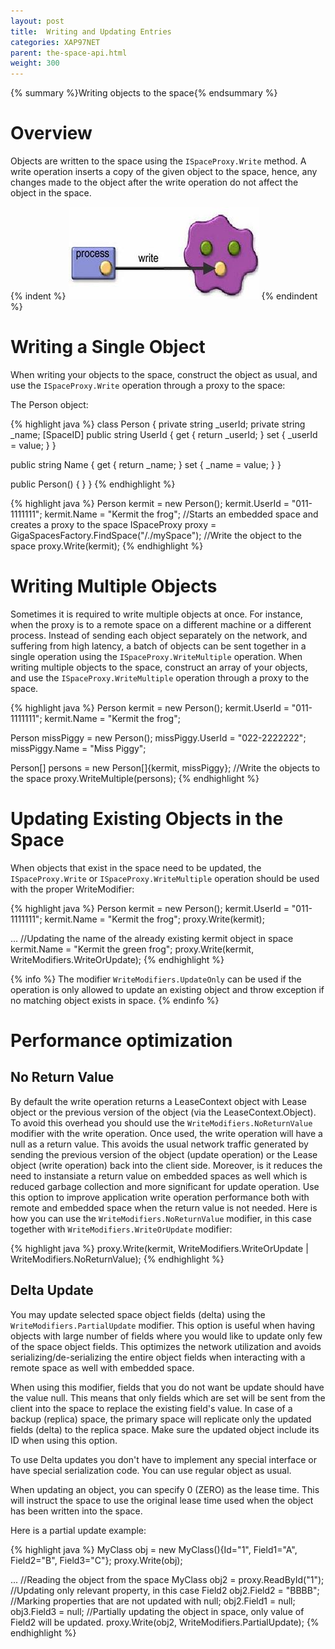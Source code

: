 ```yaml
---
layout: post
title:  Writing and Updating Entries
categories: XAP97NET
parent: the-space-api.html
weight: 300
---
```


{% summary %}Writing objects to the space{% endsummary %}

# Overview

Objects are written to the space using the `ISpaceProxy.Write` method. A write operation inserts a copy of the given object to the space, hence, any changes made to the object after the write operation do not affect the object in the space.

{% indent %}
![space_write.jpg](/attachment_files/xap97net/space_write.jpg)
{% endindent %}

# Writing a Single Object

When writing your objects to the space, construct the object as usual, and use the `ISpaceProxy.Write` operation through a proxy to the space:

The Person object:

{% highlight java %}
class Person
{
  private string _userId;
  private string _name;
  [SpaceID]
  public string UserId
  {
    get { return _userId; }
    set { _userId = value; }
  }

  public string Name
  {
    get { return _name; }
    set { _name = value; }
  }

  public Person()
  {
  }
}
{% endhighlight %}

{% highlight java %}
Person kermit = new Person();
kermit.UserId = "011-1111111";
kermit.Name = "Kermit the frog";
//Starts an embedded space and creates a proxy to the space
ISpaceProxy proxy = GigaSpacesFactory.FindSpace("/./mySpace");
//Write the object to the space
proxy.Write(kermit);
{% endhighlight %}

# Writing Multiple Objects

Sometimes it is required to write multiple objects at once. For instance, when the proxy is to a remote space on a different machine or a different process. Instead of sending each object separately on the network, and suffering from high latency, a batch of objects can be sent together in a single operation using the `ISpaceProxy.WriteMultiple` operation. When writing multiple objects to the space, construct an array of your objects, and use the `ISpaceProxy.WriteMultiple` operation through a proxy to the space.

{% highlight java %}
Person kermit = new Person();
kermit.UserId = "011-1111111";
kermit.Name = "Kermit the frog";

Person missPiggy = new Person();
missPiggy.UserId = "022-2222222";
missPiggy.Name = "Miss Piggy";

Person[] persons = new Person[]{kermit, missPiggy};
//Write the objects to the space
proxy.WriteMultiple(persons);
{% endhighlight %}

# Updating Existing Objects in the Space

When objects that exist in the space need to be updated, the `ISpaceProxy.Write` or `ISpaceProxy.WriteMultiple` operation should be used with the proper WriteModifier:

{% highlight java %}
Person kermit = new Person();
kermit.UserId = "011-1111111";
kermit.Name = "Kermit the frog";
proxy.Write(kermit);

...
//Updating the name of the already existing kermit object in space
kermit.Name = "Kermit the green frog";
proxy.Write(kermit, WriteModifiers.WriteOrUpdate);
{% endhighlight %}

{% info %}
The modifier `WriteModifiers.UpdateOnly` can be used if the operation is only allowed to update an existing object and throw exception
if no matching object exists in space.
{% endinfo %}

# Performance optimization

## No Return Value

By default the write operation returns a LeaseContext object with Lease object or the previous version of the object (via the LeaseContext.Object). To avoid this overhead you should use the `WriteModifiers.NoReturnValue` modifier with the write operation. Once used, the write operation will have a null as a return value. This avoids the usual network traffic generated by sending the previous version of the object (update operation) or the Lease object (write operation) back into the client side. Moreover, is it reduces the need to instansiate a return value on embedded spaces as well which is reduced garbage collection and more significant for update operation.
Use this option to improve application write operation performance both with remote and embedded space when the return value is not needed. Here is how you can use the `WriteModifiers.NoReturnValue` modifier, in this case together with `WriteModifiers.WriteOrUpdate` modifier:

{% highlight java %}
proxy.Write(kermit, WriteModifiers.WriteOrUpdate | WriteModifiers.NoReturnValue);
{% endhighlight %}

## Delta Update

You may update selected space object fields (delta) using the `WriteModifiers.PartialUpdate` modifier. This option is useful when having objects with large number of fields where you would like to update only few of the space object fields. This optimizes the network utilization and avoids serializing/de-serializing the entire object fields when interacting with a remote space as well with embedded space.

When using this modifier, fields that you do not want be update should have the value null. This means that only fields which are set will be sent from the client into the space to replace the existing field's value. In case of a backup (replica) space, the primary space will replicate only the updated fields (delta) to the replica space. Make sure the updated object include its ID when using this option.

To use Delta updates you don't have to implement any special interface or have special serialization code. You can use regular object as usual.

When updating an object, you can specify 0 (ZERO) as the lease time. This will instruct the space to use the original lease time used when the object has been written into the space.

Here is a partial update example:

{% highlight java %}
MyClass obj = new MyClass(){Id="1", Field1="A", Field2="B", Field3="C"};
proxy.Write(obj);

...
//Reading the object from the space
MyClass obj2 = proxy.ReadById<MyClass>("1");
//Updating only relevant property, in this case Field2
obj2.Field2 = "BBBB";
//Marking properties that are not updated with null;
obj2.Field1 = null;
obj3.Field3 = null;
//Partially updating the object in space, only value of Field2 will be updated.
proxy.Write(obj2, WriteModifiers.PartialUpdate);
{% endhighlight %}

